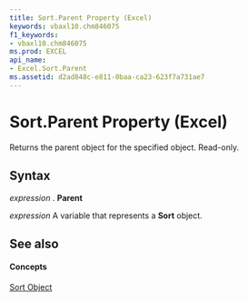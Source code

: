 ```yaml
---
title: Sort.Parent Property (Excel)
keywords: vbaxl10.chm846075
f1_keywords:
- vbaxl10.chm846075
ms.prod: EXCEL
api_name:
- Excel.Sort.Parent
ms.assetid: d2ad848c-e811-0baa-ca23-623f7a731ae7
---
```



# Sort.Parent Property (Excel)

Returns the parent object for the specified object. Read-only.


## Syntax

 _expression_ . **Parent**

 _expression_ A variable that represents a **Sort** object.


## See also


#### Concepts


[Sort Object](sort-object-excel.md)

